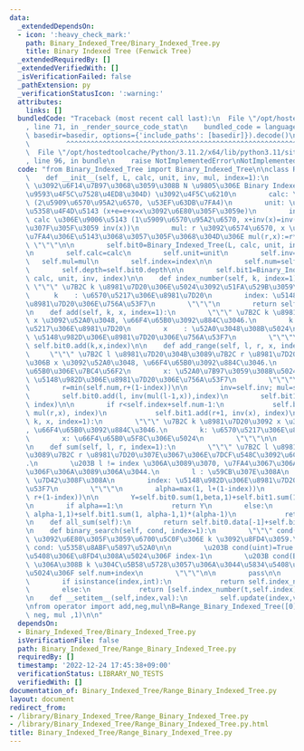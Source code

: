 ```yaml
---
data:
  _extendedDependsOn:
  - icon: ':heavy_check_mark:'
    path: Binary_Indexed_Tree/Binary_Indexed_Tree.py
    title: Binary Indexed Tree (Fenwick Tree)
  _extendedRequiredBy: []
  _extendedVerifiedWith: []
  _isVerificationFailed: false
  _pathExtension: py
  _verificationStatusIcon: ':warning:'
  attributes:
    links: []
  bundledCode: "Traceback (most recent call last):\n  File \"/opt/hostedtoolcache/Python/3.11.2/x64/lib/python3.11/site-packages/onlinejudge_verify/documentation/build.py\"\
    , line 71, in _render_source_code_stat\n    bundled_code = language.bundle(stat.path,\
    \ basedir=basedir, options={'include_paths': [basedir]}).decode()\n          \
    \         ^^^^^^^^^^^^^^^^^^^^^^^^^^^^^^^^^^^^^^^^^^^^^^^^^^^^^^^^^^^^^^^^^^^^^^^^^^^^^^^^^\n\
    \  File \"/opt/hostedtoolcache/Python/3.11.2/x64/lib/python3.11/site-packages/onlinejudge_verify/languages/python.py\"\
    , line 96, in bundle\n    raise NotImplementedError\nNotImplementedError\n"
  code: "from Binary_Indexed_Tree import Binary_Indexed_Tree\n\nclass Range_Binary_Indexed_Tree():\n\
    \    def __init__(self, L, calc, unit, inv, mul, index=1):\n        \"\"\" calc\
    \ \u3092\u6F14\u7B97\u3068\u3059\u308B N \u9805\u306E Binary Indexed Tree (\u533A\
    \u9593\u4F5C\u7528\u4ED8\u304D) \u3092\u4F5C\u6210\n        calc: \u6F14\u7B97\
    \ (2\u5909\u6570\u95A2\u6570, \u53EF\u63DB\u7FA4)\n        unit: \u7FA4 calc \u306E\
    \u5358\u4F4D\u5143 (x+e=e+x=x\u3092\u6E80\u305F\u3059e)\n        inv : \u7FA4\
    \ calc \u306E\u9006\u5143 (1\u5909\u6570\u95A2\u6570, x+inv(x)=inv(x)+x=e \u3092\
    \u307F\u305F\u3059 inv(x))\n        mul: r \u3092\u6574\u6570, x \u3092\u53EF\u63DB\
    \u7FA4\u306E\u5143\u3068\u3057\u305F\u3068\u304D\u306E mul(r,x):=r*x\n       \
    \ \"\"\"\n\n        self.bit0=Binary_Indexed_Tree(L, calc, unit, inv, index)\n\
    \n        self.calc=calc\n        self.unit=unit\n        self.inv=inv\n     \
    \   self.mul=mul\n        self.index=index\n\n        self.num=self.bit0.num\n\
    \        self.depth=self.bit0.depth\n\n        self.bit1=Binary_Indexed_Tree([unit]*self.num,\
    \ calc, unit, inv, index)\n\n    def index_number(self, k, index=1):\n       \
    \ \"\"\" \u7B2C k \u8981\u7D20\u306E\u5024\u3092\u51FA\u529B\u3059\u308B.\n  \
    \      k    : \u6570\u5217\u306E\u8981\u7D20\n        index: \u5148\u982D\u306E\
    \u8981\u7D20\u306E\u756A\u53F7\n        \"\"\"\n        return self.sum(k,k,index)\n\
    \n    def add(self, k, x, index=1):\n        \"\"\" \u7B2C k \u8981\u7D20\u306B\
    \ x \u3092\u52A0\u3048, \u66F4\u65B0\u3092\u884C\u3046.\n        k    : \u6570\
    \u5217\u306E\u8981\u7D20\n        x    : \u52A0\u3048\u308B\u5024\n        index:\
    \ \u5148\u982D\u306E\u8981\u7D20\u306E\u756A\u53F7\n        \"\"\"\n\n       \
    \ self.bit0.add(k,x,index)\n\n    def add_range(self, l, r, x, index=1):\n   \
    \     \"\"\" \u7B2C l \u8981\u7D20\u304B\u3089\u7B2C r \u8981\u7D20\u5168\u3066\
    \u306B x \u3092\u52A0\u3048, \u66F4\u65B0\u3092\u884C\u3046.\n        l,r: \u66F4\
    \u65B0\u306E\u7BC4\u56F2\n        x: \u52A0\u7B97\u3059\u308B\u5024\n        index:\
    \ \u5148\u982D\u306E\u8981\u7D20\u306E\u756A\u53F7\n        \"\"\"\n        l=max(1,l+(1-index))\n\
    \        r=min(self.num,r+(1-index))\n\n        inv=self.inv; mul=self.mul\n\n\
    \        self.bit0.add(l, inv(mul(l-1,x)),index)\n        self.bit1.add(l, x,\
    \ index)\n\n        if r<self.index+self.num-1:\n            self.bit0.add(r+1,\
    \ mul(r,x), index)\n            self.bit1.add(r+1, inv(x), index)\n\n    def update(self,\
    \ k, x, index=1):\n        \"\"\" \u7B2C k \u8981\u7D20\u3092 x \u306B\u5909\u3048\
    , \u66F4\u65B0\u3092\u884C\u3046.\n        k: \u6570\u5217\u306E\u8981\u7D20\n\
    \        x: \u66F4\u65B0\u5F8C\u306E\u5024\n        \"\"\"\n\n        self.bit0.update(k,x,index)\n\
    \n    def sum(self, l, r, index=1):\n        \"\"\" \u7B2C l \u8981\u7D20\u304B\
    \u3089\u7B2C r \u8981\u7D20\u307E\u3067\u306E\u7DCF\u548C\u3092\u6C42\u3081\u308B\
    .\n        \u203B l != index \u306A\u3089\u3070, \u7FA4\u3067\u306A\u304F\u3066\
    \u306F\u306A\u3089\u306A\u3044.\n        l : \u59CB\u307E\u308A\n        r   :\
    \ \u7D42\u308F\u308A\n        index: \u5148\u982D\u306E\u8981\u7D20\u306E\u756A\
    \u53F7\n        \"\"\"\n        alpha=max(1, l+(1-index))\n        beta=min(self.num,\
    \ r+(1-index))\n\n        Y=self.bit0.sum(1,beta,1)+self.bit1.sum(1,beta,1)*beta\n\
    \n        if alpha==1:\n            return Y\n        else:\n            X=self.bit0.sum(1,\
    \ alpha-1,1)+self.bit1.sum(1, alpha-1,1)*(alpha-1)\n            return self.calc(self.inv(X),Y)\n\
    \n    def all_sum(self):\n        return self.bit0.data[-1]+self.bit1.data[-1]*self.num\n\
    \n    def binary_search(self, cond, index=1):\n        \"\"\" cond(B[1]+...+B[k])\
    \ \u3092\u6E80\u305F\u3059\u6700\u5C0F\u306E k \u3092\u8FD4\u3059.\n\n       \
    \ cond: \u5358\u8ABF\u5897\u52A0\n\n        \u203B cond(uint)=True \u306E\u5834\
    \u5408\u306E\u8FD4\u308A\u5024\u306F index-1\n        \u203B cond(B[1]+...+B[k])\
    \ \u306A\u308B k \u304C\u5B58\u5728\u3057\u306A\u3044\u5834\u5408\u306E\u8FD4\u308A\
    \u5024\u306F self.num+index\n        \"\"\"\n\n        pass\n\n    def __getitem__(self,index):\n\
    \        if isinstance(index,int):\n            return self.index_number(index,self.index)\n\
    \        else:\n            return [self.index_number(t,self.index) for t in index]\n\
    \n    def __setitem__(self,index,val):\n        self.update(index,val,self.index)\n\
    \nfrom operator import add,neg,mul\nB=Range_Binary_Indexed_Tree([0]*10, add, 0,\
    \ neg, mul ,1)\n\n"
  dependsOn:
  - Binary_Indexed_Tree/Binary_Indexed_Tree.py
  isVerificationFile: false
  path: Binary_Indexed_Tree/Range_Binary_Indexed_Tree.py
  requiredBy: []
  timestamp: '2022-12-24 17:45:38+09:00'
  verificationStatus: LIBRARY_NO_TESTS
  verifiedWith: []
documentation_of: Binary_Indexed_Tree/Range_Binary_Indexed_Tree.py
layout: document
redirect_from:
- /library/Binary_Indexed_Tree/Range_Binary_Indexed_Tree.py
- /library/Binary_Indexed_Tree/Range_Binary_Indexed_Tree.py.html
title: Binary_Indexed_Tree/Range_Binary_Indexed_Tree.py
---
```

